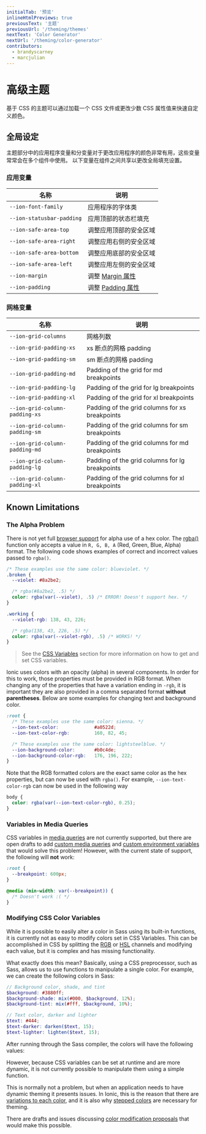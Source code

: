 ```yaml
---
initialTab: '预览'
inlineHtmlPreviews: true
previousText: '主题'
previousUrl: '/theming/themes'
nextText: 'Color Generator'
nextUrl: '/theming/color-generator'
contributors:
  - brandyscarney
  - marcjulian
---
```


# 高级主题

基于 CSS 的主题可以通过加载一个 CSS 文件或更改少数 CSS 属性值来快速自定义颜色。

## 全局设定

主题部分中的应用程序变量和分变量对于更改应用程序的颜色非常有用，这些变量常常会在多个组件中使用。 以下变量在组件之间共享以更改全局填充设置。

### 应用变量

| 名称                        | 说明                                                          |
| ------------------------- | ----------------------------------------------------------- |
| `--ion-font-family`       | 应用程序的字体类                                                    |
| `--ion-statusbar-padding` | 应用顶部的状态栏填充                                                  |
| `--ion-safe-area-top`     | 调整应用顶部的安全区域                                                 |
| `--ion-safe-area-right`   | 调整应用右侧的安全区域                                                 |
| `--ion-safe-area-bottom`  | 调整应用底部的安全区域                                                 |
| `--ion-safe-area-left`    | 调整应用左侧的安全区域                                                 |
| `--ion-margin`            | 调整 [Margin 属性](/layout/css-utilities#element-margin)   |
| `--ion-padding`           | 调整 [Padding 属性](/layout/css-utilities#element-padding) |


### 网格变量

| 名称                             | 说明                                             |
| ------------------------------ | ---------------------------------------------- |
| `--ion-grid-columns`           | 网格列数                                           |
| `--ion-grid-padding-xs`        | xs 断点的网格 padding                               |
| `--ion-grid-padding-sm`        | sm 断点的网格 padding                               |
| `--ion-grid-padding-md`        | Padding of the grid for md breakpoints         |
| `--ion-grid-padding-lg`        | Padding of the grid for lg breakpoints         |
| `--ion-grid-padding-xl`        | Padding of the grid for xl breakpoints         |
| `--ion-grid-column-padding-xs` | Padding of the grid columns for xs breakpoints |
| `--ion-grid-column-padding-sm` | Padding of the grid columns for sm breakpoints |
| `--ion-grid-column-padding-md` | Padding of the grid columns for md breakpoints |
| `--ion-grid-column-padding-lg` | Padding of the grid columns for lg breakpoints |
| `--ion-grid-column-padding-xl` | Padding of the grid columns for xl breakpoints |


## Known Limitations

### The Alpha Problem

There is not yet full <a href="https://developer.mozilla.org/en-US/Web/CSS/color_value#Browser_compatibility" target="_blank">browser support</a> for alpha use of a hex color. The <a href="https://developer.mozilla.org/en-US/Web/CSS/color_value#rgb()_and_rgba()" target="_blank">rgba()</a> function only accepts a value in `R, G, B, A` (Red, Green, Blue, Alpha) format. The following code shows examples of correct and incorrect values passed to `rgba()`.

```css
/* These examples use the same color: blueviolet. */
.broken {
  --violet: #8a2be2;

  /* rgba(#8a2be2, .5) */
  color: rgba(var(--violet), .5) /* ERROR! Doesn't support hex. */
}

.working {
  --violet-rgb: 138, 43, 226;

  /* rgba(138, 43, 226, .5) */
  color: rgba(var(--violet-rgb), .5) /* WORKS! */
}
```

> See the [CSS Variables](/theming/css-variables) section for more information on how to get and set CSS variables.

Ionic uses colors with an opacity (alpha) in several components. In order for this to work, those properties must be provided in RGB format. When changing any of the properties that have a variation ending in `-rgb`, it is important they are also provided in a comma separated format **without parentheses**. Below are some examples for changing text and background color.

```css
:root {
  /* These examples use the same color: sienna. */
  --ion-text-color:             #a0522d;
  --ion-text-color-rgb:         160, 82, 45;

  /* These examples use the same color: lightsteelblue. */
  --ion-background-color:       #b0c4de;
  --ion-background-color-rgb:   176, 196, 222;
}
```

Note that the RGB formatted colors are the exact same color as the hex properties, but can now be used with `rgba()`. For example, `--ion-text-color-rgb` can now be used in the following way

```css
body {
  color: rgba(var(--ion-text-color-rgb), 0.25);
}
```

### Variables in Media Queries

CSS variables in [media queries](https://developer.mozilla.org/en-US/Web/CSS/Media_Queries) are not currently supported, but there are open drafts to add [custom media queries](https://drafts.csswg.org/mediaqueries-5/#custom-mq) and [custom environment variables](https://drafts.csswg.org/css-env-1/) that would solve this problem! However, with the current state of support, the following will **not** work:

```css
:root {
  --breakpoint: 600px;
}

@media (min-width: var(--breakpoint)) {
  /* Doesn't work :( */
}
```

### Modifying CSS Color Variables

While it is possible to easily alter a color in Sass using its built-in functions, it is currently not as easy to modify colors set in CSS Variables. This can be accomplished in CSS by splitting the [RGB](https://developer.mozilla.org/en-US/Glossary/RGB) or [HSL](https://en.wikipedia.org/wiki/HSL_and_HSV) channels and modifying each value, but it is complex and has missing functionality.

What exactly does this mean? Basically, using a CSS preprocessor, such as Sass, allows us to use functions to manipulate a single color. For example, we can create the following colors in Sass:

```scss
// Background color, shade, and tint
$background: #3880ff;
$background-shade: mix(#000, $background, 12%);
$background-tint: mix(#fff, $background, 10%);

// Text color, darker and lighter
$text: #444;
$text-darker: darken($text, 15);
$text-lighter: lighten($text, 15);
```

After running through the Sass compiler, the colors will have the following values:

<code-color mode="md" value="#6a6a6a"></code-color></td>
</tr>
</tbody>
</table>

<p>However, because CSS variables can be set at runtime and are more dynamic, it is not currently possible to manipulate them using a simple function.</p>

<p>This is normally not a problem, but when an application needs to have dynamic theming it presents issues. In Ionic, this is the reason that there are <a href="./colors#layered-colors">variations to each color</a>, and it is also why <a href="./themes/#stepped-colors">stepped colors</a> are necessary for theming.</p>

<p>There are drafts and issues discussing <a href="https://github.com/w3c/csswg-drafts/issues/3187">color modification proposals</a> that would make this possible.</p>
